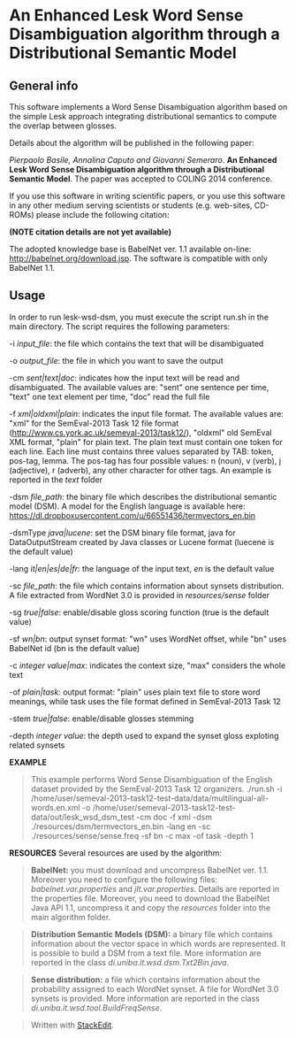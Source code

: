 An Enhanced Lesk Word Sense Disambiguation algorithm through a Distributional Semantic Model
==========================================================================

General info
------------

This software implements a Word Sense Disambiguation algorithm based on the simple Lesk approach integrating distributional semantics to compute the overlap between glosses.

Details about the algorithm will be published in the following paper:

*Pierpaolo Basile, Annalina Caputo and Giovanni Semeraro*. **An Enhanced Lesk Word Sense Disambiguation algorithm through a Distributional Semantic Model**. The paper was accepted to COLING 2014 conference.

If you use this software in writing scientific papers, or you use this
software in any other medium serving scientists or students (e.g. web-sites,
CD-ROMs) please include the following citation:

**(NOTE citation details are not yet available)**

The adopted knowledge base is BabelNet ver. 1.1 available on-line: http://babelnet.org/download.jsp. The software is compatible with only BabelNet 1.1.

Usage
-----
In order to run lesk-wsd-dsm, you must execute the script run.sh in the main directory. 
The script requires the following parameters:

-i *input_file*: the file which contains the text that will be disambiguated

-o *output_file*: the file in which you want to save the output

-cm *sent|text|doc*: indicates how the input text will be read and disambiguated. The available values are: "sent" one sentence per time, "text" one text element per time, "doc" read the full file

-f *xml|oldxml|plain*: indicates the input file format. The available values are: "xml" for the SemEval-2013 Task 12 file format (http://www.cs.york.ac.uk/semeval-2013/task12/), "oldxml" old SemEval XML format, "plain" for plain text. The plain text must contain one token for each line. Each line must contains three values separated by TAB: token, pos-tag, lemma. The pos-tag has four possible values: n (noun), v (verb), j (adjective), r (adverb), any other character for other tags. An example is reported in the *text* folder

-dsm *file_path*: the binary file which describes the distributional semantic model (DSM). A model for the English language is available here: https://dl.dropboxusercontent.com/u/66551436/termvectors_en.bin

-dsmType *java|lucene*: set the DSM binary file format, java for DataOutputStream created by Java classes or Lucene format (luecene is the default value)

-lang *it|en|es|de|fr*: the language of the input text, *en* is the default value

-sc *file_path*: the file which contains information about synsets distribution. A file extracted from WordNet 3.0 is provided in *resources/sense* folder

-sg *true|false*: enable/disable gloss scoring function (true is the default value)

-sf *wn|bn*: output synset format: "wn" uses WordNet offset, while "bn" uses BabelNet id (bn is the default value)

-c *integer value|max*: indicates the context size, "max" considers the whole text

-of *plain|task*: output format: "plain" uses plain text file to store word meanings, while task uses the file format defined in SemEval-2013 Task 12

-stem *true|false*: enable/disable glosses stemming

-depth *integer value*: the depth used to expand the synset gloss exploting related synsets

**EXAMPLE**
>This example performs Word Sense Disambiguation of the English dataset provided by the SemEval-2013 Task 12 organizers.
>./run.sh -i /home/user/semeval-2013-task12-test-data/data/multilingual-all-words.en.xml -o /home/user/semeval-2013-task12-test-data/out/lesk_wsd_dsm_test -cm doc -f xml -dsm ./resources/dsm/termvectors_en.bin -lang en -sc ./resources/sense/sense.freq -sf bn -c max -of task -depth 1

**RESOURCES**
Several resources are used by the algorithm:

>**BabelNet:** you must download and uncompress BabelNet ver. 1.1. Moreover you need to configure the following files: *babelnet.var.properties* and *jlt.var.properties*. Details are reported in the properties file. Moreover, you need to download the BabelNet Java API 1.1, uncompress it and copy the *resources* folder into the main algorithm folder.

>**Distribution Semantic Models (DSM):** a binary file which contains information about the vector space in which words are represented. It is possible to build a DSM from a text file. More information are reported in the class *di.uniba.it.wsd.dsm.Txt2Bin.java*.

>**Sense distribution:** a file which contains information about the probability assigned to each WordNet synset. A file for WordNet 3.0 synsets is provided. More information are reported in the class *di.uniba.it.wsd.tool.BuildFreqSense*.


> Written with [StackEdit](https://stackedit.io/).